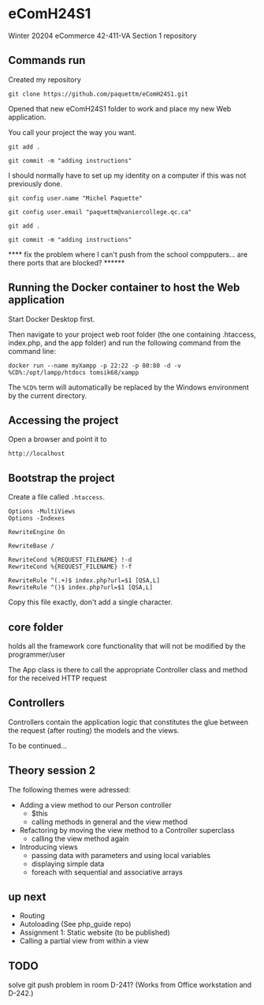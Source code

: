 # eComH24S1
Winter 20204 eCommerce 42-411-VA Section 1 repository

## Commands run

Created my repository

```
git clone https://github.com/paquettm/eComH24S1.git
```

Opened that new eComH24S1 folder to work and place my new Web application.

You call your project the way you want.

```
git add .
```

```
git commit -m "adding instructions"
```

I should normally have to set up my identity on a computer if this was not previously done.

```
git config user.name "Michel Paquette"
```

```
git config user.email "paquettm@vaniercollege.qc.ca"
```

```
git add .
```

```
git commit -m "adding instructions"
```


**** fix the problem where I can't push from the school compputers... are there ports that are blocked? ******


## Running the Docker container to host the Web application

Start Docker Desktop first.

Then navigate to your project web root folder (the one containing .htaccess, index.php, and the app folder) and run the following command from the command line:
```
docker run --name myXampp -p 22:22 -p 80:80 -d -v %CD%:/opt/lampp/htdocs tomsik68/xampp
```
The `%CD%` term will automatically be replaced by the Windows environment by the current directory.

## Accessing the project

Open a browser and point it to

```
http://localhost
```

## Bootstrap the project

Create a file called `.htaccess`.
```
Options -MultiViews
Options -Indexes

RewriteEngine On

RewriteBase /

RewriteCond %{REQUEST_FILENAME} !-d
RewriteCond %{REQUEST_FILENAME} !-f

RewriteRule ^(.+)$ index.php?url=$1 [QSA,L]
RewriteRule ^()$ index.php?url=$1 [QSA,L]
```
Copy this file exactly, don't add a single character.

## core folder

holds all the framework core functionality that will not be modified by the programmer/user

The App class is there to call the appropriate Controller class and method for the received HTTP request

## Controllers

Controllers contain the application logic that constitutes the glue between the request (after routing) the models and the views.

To be continued...

## Theory session 2

The following themes were adressed:

- Adding a view method to our Person controller
  - $this
  - calling methods in general and the view method
- Refactoring by moving the view method to a Controller superclass
  - calling the view method again
- Introducing views
  - passing data with parameters and using local variables
  - displaying simple data
  - foreach with sequential and associative arrays

## up next

- Routing 
- Autoloading (See php_guide repo)
- Assignment 1: Static website (to be published)
- Calling a partial view from within a view

## TODO

solve git push problem in room D-241? (Works from Office workstation and D-242.)
